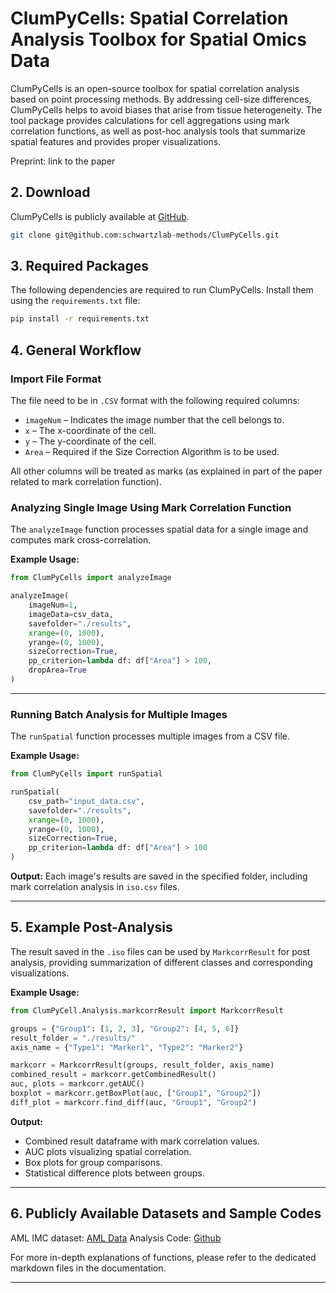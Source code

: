 # ClumPyCells: Spatial Correlation Analysis Toolbox for Spatial Omics Data 

ClumPyCells is an open-source toolbox for spatial correlation analysis based on point processing methods. By addressing cell-size differences, ClumPyCells helps to avoid biases that arise from tissue heterogeneity. The tool package provides calculations for cell aggregations using mark correlation functions, as well as post-hoc analysis tools that summarize spatial features and provides proper visualizations. 

Preprint: link to the paper

## 2. Download

ClumPyCells is publicly available at [GitHub](https://github.com/schwartzlab-methods/ClumPyCells).
```bash
git clone git@github.com:schwartzlab-methods/ClumPyCells.git
```


## 3. Required Packages

The following dependencies are required to run ClumPyCells. Install them using the `requirements.txt` file:

```bash
pip install -r requirements.txt
```

## 4. General Workflow

### Import File Format

The file need to be in `.CSV` format with the following required columns:

- `imageNum` – Indicates the image number that the cell belongs to.
- `x` – The x-coordinate of the cell.
- `y` – The y-coordinate of the cell.
- `Area` – Required if the Size Correction Algorithm is to be used.

All other columns will be treated as marks (as explained in part of the paper related to mark correlation function).

### Analyzing Single Image Using Mark Correlation Function

The `analyzeImage` function processes spatial data for a single image and computes mark cross-correlation.

**Example Usage:**

```python
from ClumPyCells import analyzeImage

analyzeImage(
    imageNum=1,
    imageData=csv_data,
    savefolder="./results",
    xrange=(0, 1000),
    yrange=(0, 1000),
    sizeCorrection=True,
    pp_criterion=lambda df: df["Area"] > 100,
    dropArea=True
)
```

---

### Running Batch Analysis for Multiple Images

The `runSpatial` function processes multiple images from a CSV file.

**Example Usage:**

```python
from ClumPyCells import runSpatial

runSpatial(
    csv_path="input_data.csv",
    savefolder="./results",
    xrange=(0, 1000),
    yrange=(0, 1000),
    sizeCorrection=True,
    pp_criterion=lambda df: df["Area"] > 100
)
```

**Output:** Each image's results are saved in the specified folder, including mark correlation analysis in `iso.csv` files.

---

## 5. Example Post-Analysis

The result saved in the `.iso` files can be used by `MarkcorrResult` for post analysis, providing summarization of different classes and corresponding visualizations. 

**Example Usage:**

```python
from ClumPyCell.Analysis.markcorrResult import MarkcorrResult

groups = {"Group1": [1, 2, 3], "Group2": [4, 5, 6]}
result_folder = "./results/"
axis_name = {"Type1": "Marker1", "Type2": "Marker2"}

markcorr = MarkcorrResult(groups, result_folder, axis_name)
combined_result = markcorr.getCombinedResult()
auc, plots = markcorr.getAUC()
boxplot = markcorr.getBoxPlot(auc, ["Group1", "Group2"])
diff_plot = markcorr.find_diff(auc, "Group1", "Group2")
```

**Output:**
- Combined result dataframe with mark correlation values.
- AUC plots visualizing spatial correlation.
- Box plots for group comparisons.
- Statistical difference plots between groups.

---

## 6. Publicly Available Datasets and Sample Codes

AML IMC dataset: [AML Data](https://zenodo.org/records/14711407)
Analysis Code: [Github](https://github.com/schwartzlab-methods/ClumPyCells_paper_figure)

For more in-depth explanations of functions, please refer to the dedicated markdown files in the documentation.

---



